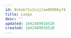 ```yaml
---
id: 8shak71v2cnjlae0998by74
title: Loops
desc: ''
updated: 1642489016520
created: 1642489016520
---
```



